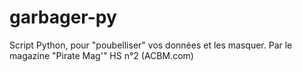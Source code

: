 # garbager-py
Script Python, pour "poubelliser" vos données et les masquer. Par le magazine "Pirate Mag'" HS n°2 (ACBM.com)
